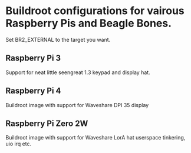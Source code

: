 # Buildroot configurations for vairous Raspberry Pis and Beagle Bones.

Set BR2_EXTERNAL to the target you want.

## Raspberry Pi 3

Support for neat little seengreat 1.3 keypad and display hat.

## Raspberry Pi 4

Buildroot image with support for Waveshare DPI 35 display

## Raspberry Pi Zero 2W

Buildroot image with support for Waveshare LorA hat userspace tinkering, uio irq etc.
